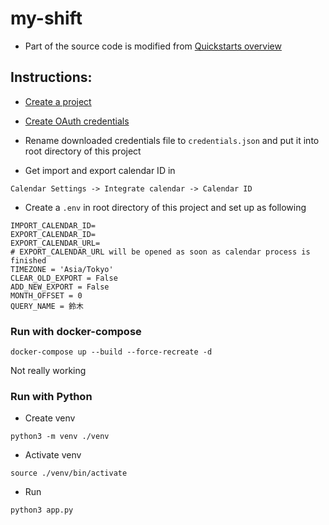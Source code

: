 # my-shift

* Part of the source code is modified from [Quickstarts overview](https://github.com/gsuitedevs/python-samples/blob/master/calendar/quickstart/quickstart.py)

## Instructions:

* [Create a project](https://developers.google.com/workspace/guides/create-project)


* [Create OAuth credentials](https://developers.google.com/workspace/guides/create-credentials)


* Rename downloaded credentials file to `credentials.json` and put it into root directory of this project


* Get import and export calendar ID in 

```
Calendar Settings -> Integrate calendar -> Calendar ID
```

* Create a `.env` in root directory of this project and set up as following
```
IMPORT_CALENDAR_ID=
EXPORT_CALENDAR_ID=
EXPORT_CALENDAR_URL=
# EXPORT_CALENDAR_URL will be opened as soon as calendar process is finished
TIMEZONE = 'Asia/Tokyo'
CLEAR_OLD_EXPORT = False
ADD_NEW_EXPORT = False
MONTH_OFFSET = 0
QUERY_NAME = 鈴木
```

### Run with docker-compose

`docker-compose up --build --force-recreate -d`

Not really working

### Run with Python

* Create venv

`python3 -m venv ./venv`

* Activate venv 

`source ./venv/bin/activate`

* Run

`python3 app.py`

